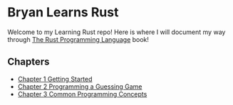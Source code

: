 # Bryan Learns Rust

Welcome to my Learning Rust repo! Here is where I will document my way through [The Rust Programming Language](https://doc.rust-lang.org/stable/book/) book!
## Chapters
- [Chapter 1 Getting Started](./ch1)
- [Chapter 2 Programming a Guessing Game](./ch2)
- [Chapter 3 Common Programming Concepts](./ch3)